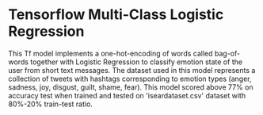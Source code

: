 # Tensorflow Multi-Class Logistic Regression

This Tf model implements a one-hot-encoding of words called bag-of-words together with Logistic Regression to classify emotion state of the user from short text messages. The dataset used in this model represents a collection of tweets with hashtags corresponding to emotion types (anger, sadness, joy, disgust, guilt, shame, fear). This model scored above 77% on accuracy test when trained and tested on 'iseardataset.csv' dataset with 80%-20% train-test ratio.
